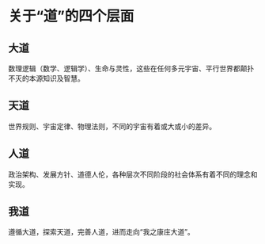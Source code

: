 # 关于“道”的四个层面

## 大道
数理逻辑（数学、逻辑学）、生命与灵性，这些在任何多元宇宙、平行世界都颠扑不灭的本源知识及智慧。
## 天道
世界规则、宇宙定律、物理法则，不同的宇宙有着或大或小的差异。
## 人道
政治架构、发展方针、道德人伦，各种层次不同阶段的社会体系有着不同的理念和实现。
## 我道
遵循大道，探索天道，完善人道，进而走向“我之康庄大道”。
